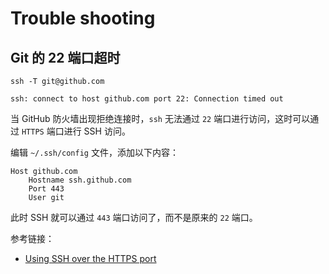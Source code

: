 # Trouble shooting

## Git 的 22 端口超时

```shell
ssh -T git@github.com

ssh: connect to host github.com port 22: Connection timed out
```

当 GitHub 防火墙出现拒绝连接时，`ssh` 无法通过 `22` 端口进行访问，这时可以通过 `HTTPS` 端口进行 SSH 访问。

编辑 `~/.ssh/config` 文件，添加以下内容：

```shell
Host github.com
    Hostname ssh.github.com
    Port 443
    User git
```

此时 SSH 就可以通过 `443` 端口访问了，而不是原来的 `22` 端口。

参考链接：

- [Using SSH over the HTTPS port](https://docs.github.com/en/authentication/troubleshooting-ssh/using-ssh-over-the-https-port)
